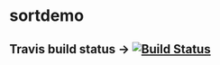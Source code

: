 # sortdemo
## Travis build status -> [![Build Status](https://travis-ci.com/varun1309/sortdemo.svg?branch=master)](https://travis-ci.com/varun1309/sortdemo)
